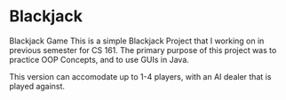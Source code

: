 # Blackjack
Blackjack Game
This is a simple Blackjack Project that I working on in previous semester for CS 161.
The primary purpose of this project was to practice OOP Concepts, and to use GUIs in Java.

This version can accomodate up to 1-4 players, with an AI dealer that is played against.

